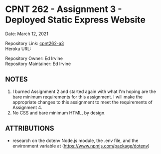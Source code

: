 # CPNT 262 - Assignment 3  - Deployed Static Express Website  

Date: March 12, 2021  

Repository Link: [cpnt262-a3](https://github.com/edirvine333/cpnt262-a3)    
Heroku URL: []()   

Repository Owner: Ed Irvine  
Repository Maintainer: Ed Irvine  

## NOTES  

1.  I burned Assignment 2 and started again with what I'm hoping are the bare minimum requirements for this assignment.  I will make the appropriate changes to this assignment to meet the requirements of Assignment 4.  
2.  No CSS and bare minimum HTML, by design.   


## ATTRIBUTIONS  

-  research on the dotenv Node.js module, the .env file, and the environment variable at (https://www.npmjs.com/package/dotenv)  
